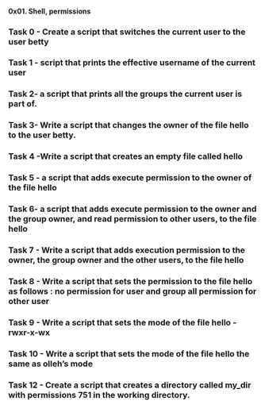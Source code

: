 #### 0x01. Shell, permissions
### Task 0 - Create a script that switches the current user to the user betty
### Task 1 - script that prints the effective username of the current user
### Task 2- a script that prints all the groups the current user is part of.
### Task 3- Write a script that changes the owner of the file hello to the user betty.
### Task 4 -Write a script that creates an empty file called hello
### Task 5 - a script that adds execute permission to the owner of the file hello
### Task 6- a script that adds execute permission to the owner and the group owner, and read permission to other users, to the file hello
### Task 7 - Write a script that adds execution permission to the owner, the group owner and the other users, to the file hello
### Task 8 - Write a script that sets the permission to the file hello  as follows : no permission for user and group all permission for other user
### Task 9 - Write a script that sets the mode of the file hello -rwxr-x-wx
### Task 10 - Write a script that sets the mode of the file hello the same as olleh’s mode
### Task 12 - Create a script that creates a directory called my_dir with permissions 751 in the working directory.
